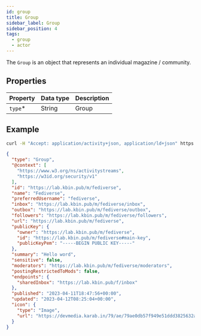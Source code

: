```yaml
---
id: group
title: Group
sidebar_label: Group
sidebar_position: 4
tags:
  - group
  - actor
---
```


The `Group` is an object that represents an individual magazine / community.

## Properties

| Property | Data type | Description |
| -------- | --------- | ----------- |
| `type`\* | String    | Group       |

## Example

```bash
curl -H "Accept: application/activity+json, application/ld+json" https://dev.karab.in/m/fediverse
```

```json
{
  "type": "Group",
  "@context": [
    "https://www.w3.org/ns/activitystreams",
    "https://w3id.org/security/v1"
  ],
  "id": "https://lab.kbin.pub/m/fediverse",
  "name": "Fediverse",
  "preferredUsername": "fediverse",
  "inbox": "https://lab.kbin.pub/m/fediverse/inbox",
  "outbox": "https://lab.kbin.pub/m/fediverse/outbox",
  "followers": "https://lab.kbin.pub/m/fediverse/followers",
  "url": "https://lab.kbin.pub/m/fediverse",
  "publicKey": {
    "owner": "https://lab.kbin.pub/m/fediverse",
    "id": "https://lab.kbin.pub/m/fediverse#main-key",
    "publicKeyPem": "-----BEGIN PUBLIC KEY-----"
  },
  "summary": "Hello word",
  "sensitive": false,
  "moderators": "https://lab.kbin.pub/m/fediverse/moderators",
  "postingRestrictedToMods": false,
  "endpoints": {
    "sharedInbox": "https://lab.kbin.pub/f/inbox"
  },
  "published": "2023-04-11T18:47:56+00:00",
  "updated": "2023-04-12T08:25:04+00:00",
  "icon": {
    "type": "Image",
    "url": "https://devmedia.karab.in/79/ae/79ae0db57f949e51ddd3825632a2f0496a319db6527699b3c000ecf1f4857680.png"
  }
}
```
